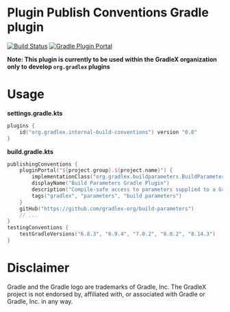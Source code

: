 # Plugin Publish Conventions Gradle plugin

[![Build Status](https://img.shields.io/endpoint.svg?url=https%3A%2F%2Factions-badge.atrox.dev%2Fgradlex-org%2Fplugin-publish-conventions%2Fbadge%3Fref%3Dmain&style=flat)](https://actions-badge.atrox.dev/gradlex-org/plugin-publish-conventions/goto?ref=main)
[![Gradle Plugin Portal](https://img.shields.io/maven-metadata/v?label=Plugin%20Portal&metadataUrl=https%3A%2F%2Fplugins.gradle.org%2Fm2%2Forg%2Fgradlex%2Finternal%2Fplugin-publish-conventions%2Forg.gradlex.internal.plugin-publish-conventions.gradle.plugin%2Fmaven-metadata.xml)](https://plugins.gradle.org/plugin/org.gradlex.internal.plugin-publish-conventions)

**Note: This plugin is currently to be used within the GradleX organization only to develop `org.gradlex` plugins**

# Usage

**settings.gradle.kts**
```kotlin
plugins {
    id("org.gradlex.internal-build-conventions") version "0.8"
}
```

**build.gradle.kts**
```kotlin
publishingConventions {
    pluginPortal("${project.group}.${project.name}") {
        implementationClass("org.gradlex.buildparameters.BuildParametersPlugin")
        displayName("Build Parameters Gradle Plugin")
        description("Compile-safe access to parameters supplied to a Gradle build.")
        tags("gradlex", "parameters", "build parameters")
    }
    gitHub("https://github.com/gradlex-org/build-parameters")
    // ...
}
testingConventions {
    testGradleVersions("6.8.3", "6.9.4", "7.0.2", "8.0.2", "8.14.3")
}
```

# Disclaimer

Gradle and the Gradle logo are trademarks of Gradle, Inc.
The GradleX project is not endorsed by, affiliated with, or associated with Gradle or Gradle, Inc. in any way.
